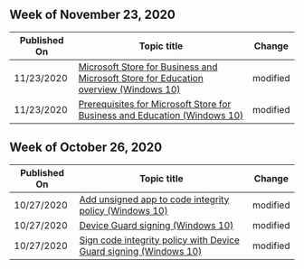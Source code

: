 <!-- This file is generated automatically each week. Changes made to this file will be overwritten.-->



## Week of November 23, 2020


| Published On |Topic title | Change |
|------|------------|--------|
| 11/23/2020 | [Microsoft Store for Business and Microsoft Store for Education overview (Windows 10)](/microsoft-store/microsoft-store-for-business-overview) | modified |
| 11/23/2020 | [Prerequisites for Microsoft Store for Business and Education (Windows 10)](/microsoft-store/prerequisites-microsoft-store-for-business) | modified |


## Week of October 26, 2020


| Published On |Topic title | Change |
|------|------------|--------|
| 10/27/2020 | [Add unsigned app to code integrity policy (Windows 10)](/microsoft-store/add-unsigned-app-to-code-integrity-policy) | modified |
| 10/27/2020 | [Device Guard signing (Windows 10)](/microsoft-store/device-guard-signing-portal) | modified |
| 10/27/2020 | [Sign code integrity policy with Device Guard signing (Windows 10)](/microsoft-store/sign-code-integrity-policy-with-device-guard-signing) | modified |

